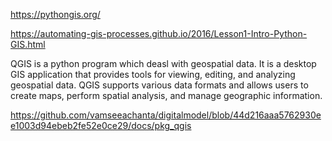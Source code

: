 
https://pythongis.org/

https://automating-gis-processes.github.io/2016/Lesson1-Intro-Python-GIS.html


QGIS is a python program which deasl with geospatial data. It is a desktop GIS application that provides tools for viewing, editing, and analyzing geospatial data. QGIS supports various data formats and allows users to create maps, perform spatial analysis, and manage geographic information.

https://github.com/vamseeachanta/digitalmodel/blob/44d216aaa5762930ee1003d94ebeb2fe52e0ce29/docs/pkg_qgis
